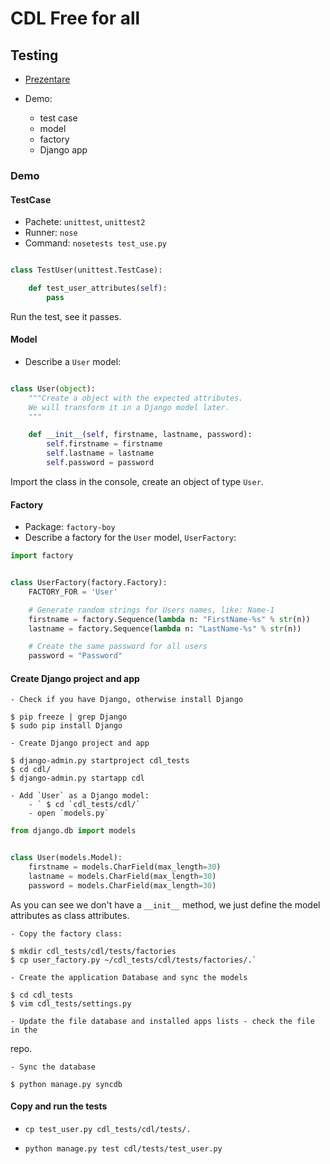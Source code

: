 # CDL Free for all

## Testing 

 - [Prezentare]()
 - Demo:

    - test case
    - model
    - factory
    - Django app

### Demo

#### TestCase
  - Pachete: `unittest`, `unittest2`
  - Runner: `nose`
  - Command: `nosetests test_use.py`


```python

class TestUser(unittest.TestCase):

    def test_user_attributes(self):
        pass
```

Run the test, see it passes.

#### Model
   - Describe a `User` model:

```python

class User(object):
    """Create a object with the expected attributes.
    We will transform it in a Django model later.
    """

    def __init__(self, firstname, lastname, password):
        self.firstname = firstname
        self.lastname = lastname
        self.password = password

```

Import the class in the console, create an object of type `User`.

#### Factory
   - Package: `factory-boy`
   - Describe a factory for the `User` model, `UserFactory`:

```python
import factory


class UserFactory(factory.Factory):
    FACTORY_FOR = 'User'

    # Generate random strings for Users names, like: Name-1
    firstname = factory.Sequence(lambda n: "FirstName-%s" % str(n))
    lastname = factory.Sequence(lambda n: "LastName-%s" % str(n))

    # Create the same password for all users
    password = "Password"
```

#### Create Django project and app
    - Check if you have Django, otherwise install Django

```
$ pip freeze | grep Django
$ sudo pip install Django
```

    - Create Django project and app

```
$ django-admin.py startproject cdl_tests
$ cd cdl/
$ django-admin.py startapp cdl
```
    - Add `User` as a Django model:
        - ` $ cd `cdl_tests/cdl/`
        - open `models.py`

```python
from django.db import models


class User(models.Model):
    firstname = models.CharField(max_length=30)
    lastname = models.CharField(max_length=30)
    password = models.CharField(max_length=30)

```

As you can see we don't have a `__init__` method, we just define the model
attributes as class attributes.

    - Copy the factory class:

```
$ mkdir cdl_tests/cdl/tests/factories
$ cp user_factory.py ~/cdl_tests/cdl/tests/factories/.`
```
    
    - Create the application Database and sync the models

```
$ cd cdl_tests
$ vim cdl_tests/settings.py
```
    - Update the file database and installed apps lists - check the file in the
repo.

    - Sync the database

```$ python manage.py syncdb```


#### Copy and run the tests

 - ```cp test_user.py cdl_tests/cdl/tests/.```

 - ```python manage.py test cdl/tests/test_user.py```

